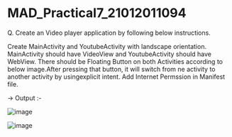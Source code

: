 # MAD_Practical7_21012011094
Q. Create an Video player application by following below instructions.

Create MainActivity and YoutubeActivity with landscape orientation.
MainActivity should have VideoView and YoutubeActivity should have WebView.
There should be Floating Button on both Activities according to below image.After pressing that button, it will switch from ne activity to another activity by usingexplicit intent.
Add Internet Permssion in Manifest file.

-> Output :-


![image](https://github.com/Nisarg512/MAD_Practical7_21012011094/assets/139303998/f53db08f-5753-4668-ad4a-af044ccdc194)

![image](https://github.com/Nisarg512/MAD_Practical7_21012011094/assets/139303998/c3531a61-dcb5-4bb4-a816-bfb6a61cfab4)
